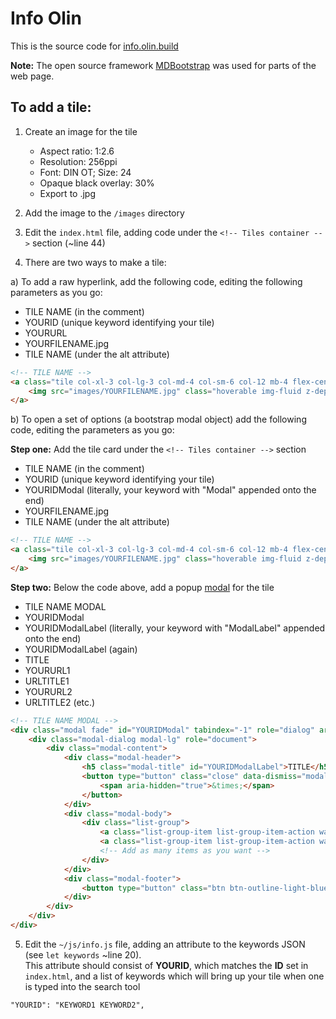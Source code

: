 # Info Olin
This is the source code for [info.olin.build](https://info.olin.build)

**Note:**  The open source framework [MDBootstrap](https://mdbootstrap.com) was used for parts of the web page.

## To add a tile:
1)  Create an image for the tile
	- Aspect ratio:  1:2.6
	- Resolution:  256ppi
	- Font: DIN OT;  Size: 24
	- Opaque black overlay:  30%
	- Export to .jpg

2)  Add the image to the `/images` directory

3)  Edit the `index.html` file, adding code under the `<!-- Tiles container -->` section (~line 44)

4) There are two ways to make a tile:

a)  To add a raw hyperlink, add the following code, editing the following parameters as you go:

* TILE NAME (in the comment)
* YOURID (unique keyword identifying your tile)
* YOURURL
* YOURFILENAME.jpg
* TILE NAME (under the alt attribute)

```html
<!-- TILE NAME -->
<a class="tile col-xl-3 col-lg-3 col-md-4 col-sm-6 col-12 mb-4 flex-center" id="YOURID" href="YOURURL" target="_blank">
	<img src="images/YOURFILENAME.jpg" class="hoverable img-fluid z-depth-1 tile-image" alt="TILE NAME">
</a>
```
b)  To open a set of options (a bootstrap modal object) add the following code, editing the parameters as you go:

**Step one:** Add the tile card under the `<!-- Tiles container -->` section 

* TILE NAME (in the comment)
* YOURID (unique keyword identifying your tile)
* YOURIDModal (literally, your keyword with "Modal" appended onto the end)
* YOURFILENAME.jpg
* TILE NAME (under the alt attribute)
```html
<!-- TILE NAME -->
<a class="tile col-xl-3 col-lg-3 col-md-4 col-sm-6 col-12 mb-4 flex-center" id="YOURID" data-toggle="modal" data-target="#YOURIDModal">
	<img src="images/YOURFILENAME.jpg" class="hoverable img-fluid z-depth-1 tile-image" alt="TILE NAME">
</a>
```

**Step two:** Below the code above, add a popup [modal](https://mdbootstrap.com/javascript/modals/) for the tile
* TILE NAME MODAL
* YOURIDModal
* YOURIDModalLabel (literally, your keyword with "ModalLabel" appended onto the end)
* YOURIDModalLabel (again)
* TITLE
* YOURURL1
* URLTITLE1
* YOURURL2
* URLTITLE2 (etc.)

```html
<!-- TILE NAME MODAL -->
<div class="modal fade" id="YOURIDModal" tabindex="-1" role="dialog" aria-labelledby="YOURIDModalLabel" aria-hidden="true">
	<div class="modal-dialog modal-lg" role="document">
		<div class="modal-content">
			<div class="modal-header">
				<h5 class="modal-title" id="YOURIDModalLabel">TITLE</h5>
				<button type="button" class="close" data-dismiss="modal" aria-label="Close">
					<span aria-hidden="true">&times;</span>
				</button>
			</div>
			<div class="modal-body">
				<div class="list-group">
					<a class="list-group-item list-group-item-action waves-effect" href="YOURURL1" target="_blank">URLTITLE1</a>
					<a class="list-group-item list-group-item-action waves-effect" href="YOURURL2" target="_blank">URLTITLE2</a>
					<!-- Add as many items as you want -->
				</div>
			</div>
			<div class="modal-footer">
				<button type="button" class="btn btn-outline-light-blue" data-dismiss="modal">Close</button>
			</div>
		</div>
	</div>
</div>
```
5)  Edit the `~/js/info.js` file, adding an attribute to the keywords JSON (see `let keywords` ~line 20).  
This attribute should consist of **YOURID**, which matches the **ID** set in `index.html`, and a list of keywords which will bring up your tile when one is typed into the search tool
```html
"YOURID": "KEYWORD1 KEYWORD2",
```

